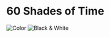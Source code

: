 # 60 Shades of Time

![Color](https://raw.githubusercontent.com/dstosik/60-shades-of-time/master/appstore/color.gif)
![Black & White](https://raw.githubusercontent.com/dstosik/60-shades-of-time/master/appstore/bw.gif)

